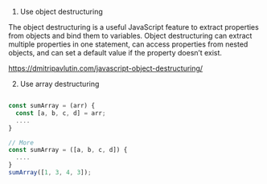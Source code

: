 1. Use object destructuring

The object destructuring is a useful JavaScript feature to extract properties from objects and bind them to variables.
Object destructuring can extract multiple properties in one statement, can access properties from nested objects, and can set a default value if the property doesn’t exist.

https://dmitripavlutin.com/javascript-object-destructuring/

2. Use array destructuring

```javascript

const sumArray = (arr) {
  const [a, b, c, d] = arr;
  ....
}

// More
const sumArray = ([a, b, c, d]) {
  ....
}
sumArray([1, 3, 4, 3]);

```

